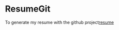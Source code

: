 # ResumeGit
To generate my resume with the github project[resume](https://github.com/billryan/resume)

